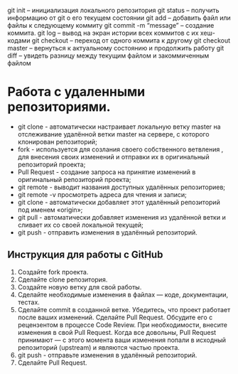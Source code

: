 git init – инициализация локального репозитория
git status – получить информацию от git о его текущем состоянии
git add – добавить файл или файлы к следующему коммиту
git commit -m “message” – создание коммита.
git log – вывод на экран истории всех коммитов с их хеш-кодами
git checkout – переход от одного коммита к другому
git checkout master – вернуться к актуальному состоянию и продолжить работу
git diff – увидеть разницу между текущим файлом и закоммиченным файлом
# **Работа с удаленными репозиториями.**
* git clone  - автоматически настраивает  локальную ветку master на отслеживание удалённой ветки master на сервере, с которого  клонирован репозиторий;
* fork - используется для созлания своего собственного ветвления , для внесения своих изменений и отправки их в оригинальный репозиторий проекта;
* Pull Request -  создание запроса на принятие изменений в оригинальный репозиторий проекта;
* git remote  - выводит названия доступных удалённых репозиториев;
* git remote -v просмотреть адреса для чтения и записи;
* git clone - автоматически добавляет этот удалённый репозиторий под именем «origin»;
* git pull - автоматически добавляет изменения из удалённой ветки и сливает их со своей локальной текущей;
* git push -  отправить изменения в удалённый репозиторий.

## **Инструкция для работы с GitHub**
1. Создайте fork проекта.
1. Сделайте clone репозитория.
1. Создайте новую ветку для свой работы.
1. Сделайте необходимые изменения в файлах — коде, документации, тестах. 
1. Сделайте commit в созданной ветке.
Убедитесь, что проект работает после ваших изменений.
Сделайте Pull Request.
Обсудите его с рецензентом в процессе Code Review. При необходимости, внесите изменения в свой Pull Request.
Когда все довольны, Pull Request принимают — с этого момента ваши изменения попали в исходный репозиторий (upstream) и являются частью проекта.
1. git push -  отправьте изменения в удалённый репозиторий.
1. Сделайте Pull Request.